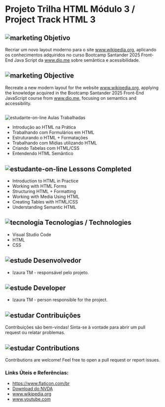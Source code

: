 # Projeto Trilha HTML Módulo 3 / Project Track HTML 3 

##  ![marketing](https://github.com/user-attachments/assets/427265f3-e3fc-4b0b-a74c-af0479de6693) Objetivo
Recriar um novo layout moderno para o site www.wikipedia.org, aplicando os conhecimentos adquiridos no curso Bootcamp Santander 2025 Front-End Java Script da www.dio.me sobre semântica e acessibilidade.
## ![marketing](https://github.com/user-attachments/assets/427265f3-e3fc-4b0b-a74c-af0479de6693) Objective
Recreate a new modern layout for the website www.wikipedia.org, applying the knowledge acquired in the Bootcamp Santander 2025 Front-End JavaScript course from www.dio.me, focusing on semantics and accessibility.

 ##
![estudante-on-line](https://github.com/user-attachments/assets/641be71f-3c08-4154-8491-0969cec4d4b5) Aulas Trabalhadas
* Introdução ao HTML na Prática
* Trabalhando com Formulários em HTML
* Estruturando o HTML + Formatações
* Trabalhando com Mídias utilizando HTML
* Criando Tabelas com HTML/CSS
* Entendendo HTML Semântico 

## ![estudante-on-line](https://github.com/user-attachments/assets/641be71f-3c08-4154-8491-0969cec4d4b5) Lessons Completed
* Introduction to HTML in Practice  
* Working with HTML Forms  
* Structuring HTML + Formatting  
* Working with Media Using HTML 
* Creating Tables with HTML/CSS 
* Understanding Semantic HTML


## ![tecnologia](https://github.com/user-attachments/assets/95daa28f-96bd-46f1-8140-bdb26309735b) Tecnologias / Technologies
- Visual Studio Code
- HTML
- CSS
## ![estude](https://github.com/user-attachments/assets/b2eddcd1-8f8f-4fd7-91d5-b89be4e28991) Desenvolvedor
* Izaura TM - responsável pelo projeto.
## ![estude](https://github.com/user-attachments/assets/b2eddcd1-8f8f-4fd7-91d5-b89be4e28991) Developer
* Izaura TM - person responsible for the project.

## ![estudar](https://github.com/user-attachments/assets/a98765ba-ad4e-434d-9de9-f8b40ff95011) Contribuições
Contribuições são bem-vindas! Sinta-se à vontade para abrir um pull request ou relatar problemas. 
 
## ![estudar](https://github.com/user-attachments/assets/a98765ba-ad4e-434d-9de9-f8b40ff95011) Contributions
Contributions are welcome! Feel free to open a pull request or report issues.  

### Links Úteis e Referências: 
- https://www.flaticon.com/br 
- [Download do NVDA](https://www.nvaccess.org/download/)
- www.wikipedia.org
- www.youtube.com

  
